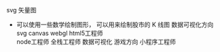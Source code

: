 svg 矢量图
- 可以使用一些数学绘制图形，
  可以用来绘制股市的 K 线图
  数据可视化方向 svg canvas webgl
  html5工程师   
  node工程师
  全栈工程师
  数据可视化
  游戏方向
  小程序工程师
  